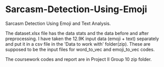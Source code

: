 # Sarcasm-Detection-Using-Emoji
Sarcasm Detection Using Emoji and Text Analysis.


The dataset.xlsx file has the data stats and the data before and after preprocessing. 
I have taken the 12.9K input data (emoji + text) separately and put it in a csv file in the 'Data to work with' folder(zip). These are supposed to be the input files for word_to_vec and emoji_to_vec codes.

The coursework codes and report are in Project II Group 10 zip folder.
